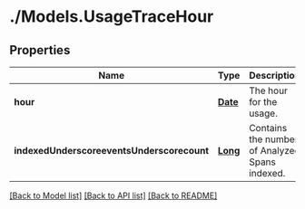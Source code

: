 # ./Models.UsageTraceHour
## Properties

Name | Type | Description | Notes
------------ | ------------- | ------------- | -------------
**hour** | [**Date**][1] | The hour for the usage. | [optional] [default to null]
**indexedUnderscoreeventsUnderscorecount** | [**Long**][2] | Contains the number of Analyzed Spans indexed. | [optional] [default to null]

[[Back to Model list]][3] [[Back to API list]][4] [[Back to README]][5]

[1]: DateTime.md
[2]: long.md
[3]: ../README.md#documentation-for-models
[4]: ../README.md#documentation-for-api-endpoints
[5]: ../README.md
